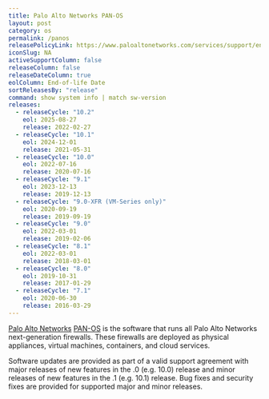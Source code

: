 ```yaml
---
title: Palo Alto Networks PAN-OS
layout: post
category: os
permalink: /panos
releasePolicyLink: https://www.paloaltonetworks.com/services/support/end-of-life-announcements/end-of-life-summary
iconSlug: NA
activeSupportColumn: false
releaseColumn: false
releaseDateColumn: true
eolColumn: End-of-life Date
sortReleasesBy: "release"
command: show system info | match sw-version
releases:
  - releaseCycle: "10.2"
    eol: 2025-08-27
    release: 2022-02-27
  - releaseCycle: "10.1"
    eol: 2024-12-01
    release: 2021-05-31
  - releaseCycle: "10.0"
    eol: 2022-07-16
    release: 2020-07-16
  - releaseCycle: "9.1"
    eol: 2023-12-13
    release: 2019-12-13
  - releaseCycle: "9.0-XFR (VM-Series only)"
    eol: 2020-09-19
    release: 2019-09-19
  - releaseCycle: "9.0"
    eol: 2022-03-01
    release: 2019-02-06
  - releaseCycle: "8.1"
    eol: 2022-03-01
    release: 2018-03-01
  - releaseCycle: "8.0"
    eol: 2019-10-31
    release: 2017-01-29
  - releaseCycle: "7.1"
    eol: 2020-06-30
    release: 2016-03-29
---
```

[Palo Alto Networks](https://www.paloaltonetworks.com/) [PAN-OS](https://docs.paloaltonetworks.com/pan-os) is the software that runs all Palo Alto Networks next-generation firewalls. These firewalls are deployed as physical appliances, virtual machines, containers, and cloud services.

Software updates are provided as part of a valid support agreement with major releases of new features in the .0 (e.g. 10.0) release and minor releases of new features in the .1 (e.g. 10.1) release. Bug fixes and security fixes are provided for supported major and minor releases.
